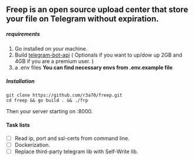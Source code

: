 ## **Freep** is an open source upload center that store your file on **Telegram** without expiration.

##### requirements
1. Go installed on your machine.
2. Build [telegram-bot-api](https://tdlib.github.io/telegram-bot-api/build.html) ( Optionals if you want to up/dow up 2GB and 4GB if you are a premium user. )
3. a .env files **You can find necessary envs from .env.example file**

##### Installation

```
git clone https://github.com/r3a70/freep.git
cd freep && go build . && ./frp
```
Then your server starting on :8000.

#### Task lists
- [ ] Read ip, port and ssl-certs from command line.
- [ ] Dockerization.
- [ ] Replace third-party telegram lib with Self-Write lib.
